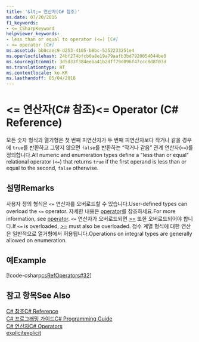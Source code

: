```yaml
---
title: '&lt;= 연산자(C# 참조)'
ms.date: 07/20/2015
f1_keywords:
- <=_CSharpKeyword
helpviewer_keywords:
- less than or equal to operator (<=) [C#]
- <= operator [C#]
ms.assetid: bb0caec9-d253-4105-b8bc-5252233251e4
ms.openlocfilehash: 24bf274bfcb0a8e19a79aafb3bd7920054044be0
ms.sourcegitcommit: 3d5d33f384eeba41b2dff79d096f47ccc8d8f03d
ms.translationtype: HT
ms.contentlocale: ko-KR
ms.lasthandoff: 05/04/2018
---
```

# <a name="lt-operator-c-reference"></a><span data-ttu-id="ce76e-102">&lt;= 연산자(C# 참조)</span><span class="sxs-lookup"><span data-stu-id="ce76e-102">&lt;= Operator (C# Reference)</span></span>
<span data-ttu-id="ce76e-103">모든 숫자 형식과 열거형은 첫 번째 피연산자가 두 번째 피연산자보다 작거나 같을 경우에 `true`를 반환하고 그렇지 않으면 `false`를 반환하는 “작거나 같음” 관계 연산자(`<=`)를 정의합니다.</span><span class="sxs-lookup"><span data-stu-id="ce76e-103">All numeric and enumeration types define a "less than or equal" relational operator (`<=`) that returns `true` if the first operand is less than or equal to the second, `false` otherwise.</span></span>  
  
## <a name="remarks"></a><span data-ttu-id="ce76e-104">설명</span><span class="sxs-lookup"><span data-stu-id="ce76e-104">Remarks</span></span>  
 <span data-ttu-id="ce76e-105">사용자 정의 형식은 `<=` 연산자를 오버로드할 수 있습니다.</span><span class="sxs-lookup"><span data-stu-id="ce76e-105">User-defined types can overload the `<=` operator.</span></span> <span data-ttu-id="ce76e-106">자세한 내용은 [operator](../../../csharp/language-reference/keywords/operator.md)를 참조하세요.</span><span class="sxs-lookup"><span data-stu-id="ce76e-106">For more information, see [operator](../../../csharp/language-reference/keywords/operator.md).</span></span> <span data-ttu-id="ce76e-107">`<=` 연산자가 오버로드되면 [>=](../../../csharp/language-reference/operators/greater-than-equal-operator.md) 또한 오버로드되어야 합니다.</span><span class="sxs-lookup"><span data-stu-id="ce76e-107">If `<=` is overloaded, [>=](../../../csharp/language-reference/operators/greater-than-equal-operator.md) must also be overloaded.</span></span> <span data-ttu-id="ce76e-108">정수 계열 형식에 대한 연산은 일반적으로 열거형에서 허용됩니다.</span><span class="sxs-lookup"><span data-stu-id="ce76e-108">Operations on integral types are generally allowed on enumeration.</span></span>  
  
## <a name="example"></a><span data-ttu-id="ce76e-109">예</span><span class="sxs-lookup"><span data-stu-id="ce76e-109">Example</span></span>  
 [!code-csharp[csRefOperators#32](../../../csharp/language-reference/operators/codesnippet/CSharp/less-than-equal-operator_1.cs)]  
  
## <a name="see-also"></a><span data-ttu-id="ce76e-110">참고 항목</span><span class="sxs-lookup"><span data-stu-id="ce76e-110">See Also</span></span>  
 [<span data-ttu-id="ce76e-111">C# 참조</span><span class="sxs-lookup"><span data-stu-id="ce76e-111">C# Reference</span></span>](../../../csharp/language-reference/index.md)  
 [<span data-ttu-id="ce76e-112">C# 프로그래밍 가이드</span><span class="sxs-lookup"><span data-stu-id="ce76e-112">C# Programming Guide</span></span>](../../../csharp/programming-guide/index.md)  
 [<span data-ttu-id="ce76e-113">C# 연산자</span><span class="sxs-lookup"><span data-stu-id="ce76e-113">C# Operators</span></span>](../../../csharp/language-reference/operators/index.md)  
 [<span data-ttu-id="ce76e-114">explicit</span><span class="sxs-lookup"><span data-stu-id="ce76e-114">explicit</span></span>](../../../csharp/language-reference/keywords/explicit.md)
